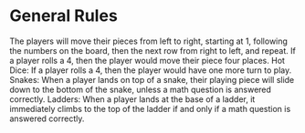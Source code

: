 # General Rules

The players will move their pieces from left to right, starting at 1, following the numbers on the board, then the next row from right to left, and repeat. If a player rolls a 4, then the player would move their piece four places.
Hot Dice:
If a player rolls a 4, then the player would have one more turn to play.
Snakes:
When a player lands on top of a snake, their playing piece will slide down to the bottom of the snake, unless a math question is answered correctly.
Ladders:
When a player lands at the base of a ladder, it immediately climbs to the top of the ladder if and only if a math question is answered correctly.